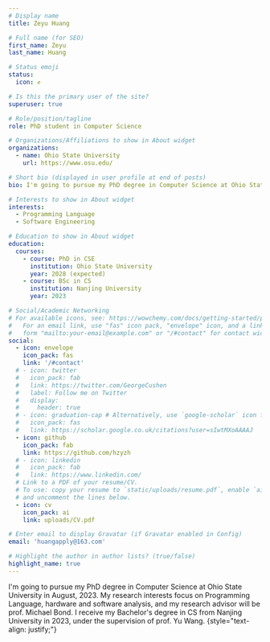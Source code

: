 ```yaml
---
# Display name
title: Zeyu Huang

# Full name (for SEO)
first_name: Zeyu
last_name: Huang

# Status emoji
status:
  icon: ✊

# Is this the primary user of the site?
superuser: true

# Role/position/tagline
role: PhD student in Computer Science

# Organizations/Affiliations to show in About widget
organizations:
  - name: Ohio State University
    url: https://www.osu.edu/

# Short bio (displayed in user profile at end of posts)
bio: I'm going to pursue my PhD degree in Computer Science at Ohio State University in August, 2023. My research interests focus on Programming Language, hardware and software systems, and my research advisor will be prof. Michael Bond. I receive my Bachelor's degree in CS from Nanjing University in 2023, under the supervision of prof. Yu Wang.

# Interests to show in About widget
interests:
  - Programming Language
  - Software Engineering

# Education to show in About widget
education:
  courses:
    - course: PhD in CSE
      institution: Ohio State University
      year: 2028 (expected)
    - course: BSc in CS
      institution: Nanjing University
      year: 2023

# Social/Academic Networking
# For available icons, see: https://wowchemy.com/docs/getting-started/page-builder/#icons
#   For an email link, use "fas" icon pack, "envelope" icon, and a link in the
#   form "mailto:your-email@example.com" or "/#contact" for contact widget.
social:
  - icon: envelope
    icon_pack: fas
    link: '/#contact'
  # - icon: twitter
  #   icon_pack: fab
  #   link: https://twitter.com/GeorgeCushen
  #   label: Follow me on Twitter
  #   display:
  #     header: true
  # - icon: graduation-cap # Alternatively, use `google-scholar` icon from `ai` icon pack
  #   icon_pack: fas
  #   link: https://scholar.google.co.uk/citations?user=sIwtMXoAAAAJ
  - icon: github
    icon_pack: fab
    link: https://github.com/hzyzh
  # - icon: linkedin
  #   icon_pack: fab
  #   link: https://www.linkedin.com/
  # Link to a PDF of your resume/CV.
  # To use: copy your resume to `static/uploads/resume.pdf`, enable `ai` icons in `params.yaml`,
  # and uncomment the lines below.
  - icon: cv
    icon_pack: ai
    link: uploads/CV.pdf

# Enter email to display Gravatar (if Gravatar enabled in Config)
email: 'huangapply@163.com'

# Highlight the author in author lists? (true/false)
highlight_name: true
---
```


I'm going to pursue my PhD degree in Computer Science at Ohio State University in August, 2023. My research interests focus on Programming Language, hardware and software analysis, and my research advisor will be prof. Michael Bond. I receive my Bachelor's degree in CS from Nanjing University in 2023, under the supervision of prof. Yu Wang.
{style="text-align: justify;"}
